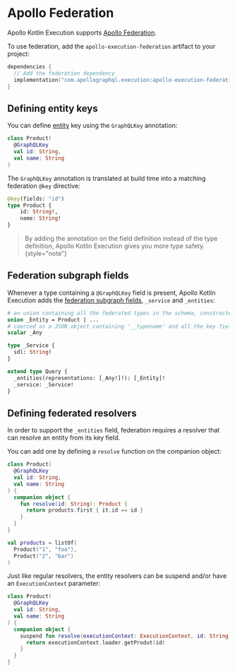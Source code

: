 # Apollo Federation

Apollo Kotlin Execution supports [Apollo Federation](https://www.apollographql.com/federation).

To use federation, add the `apollo-execution-federation` artifact to your project:

```kotlin
dependencies {
  // Add the federation dependency
  implementation("com.apollographql.execution:apollo-execution-federation:%latest_version%")
}
```

## Defining entity keys

You can define [entity](https://www.apollographql.com/docs/graphos/schema-design/federated-schemas/entities/intro) key using the `GraphQLKey` annotation:

```kotlin
class Product(
  @GraphQLKey
  val id: String,
  val name: String
) 
```

The `GraphQLKey` annotation is translated at build time into a matching federation `@key` directive:

```graphql
@key(fields: "id")
type Product {
    id: String!,
    name: String!
}
```

> By adding the annotation on the field definition instead of the type definition, Apollo Kotlin Execution gives you more type safety.
{style="note"}

## Federation subgraph fields

Whenever a type containing a `@GraphQLKey` field is present, Apollo Kotlin Execution adds the [federation subgraph fields](https://www.apollographql.com/docs/graphos/reference/federation/subgraph-specific-fields), `_service` and `_entities`:

```graphql
# an union containing all the federated types in the schema, constructed at build time 
union _Entity = Product | ...
# coerced as a JSON object containing '__typename' and all the key fields.
scalar _Any

type _Service {
  sdl: String!
}

extend type Query {
  _entities(representations: [_Any!]!): [_Entity]!
  _service: _Service!
}
```

## Defining federated resolvers

In order to support the `_entities` field, federation requires a resolver that can resolve an entity from its key field.

You can add one by defining a `resolve` function on the companion object:

```kotlin
class Product(
  @GraphQLKey
  val id: String,
  val name: String
) {
  companion object {
    fun resolve(id: String): Product {
      return products.first { it.id == id }
    }
  }
}

val products = listOf(
  Product("1", "foo"),
  Product("2", "bar")
)
```

Just like regular resolvers, the entity resolvers can be suspend and/or have an `ExecutionContext` parameter:

```kotlin
class Product(
  @GraphQLKey
  val id: String,
  val name: String
) {
  companion object {
    suspend fun resolve(executionContext: ExecutionContext, id: String): Product {
      return executionContext.loader.getProdut(id)
    }
  }
}
```